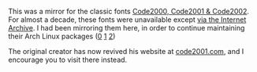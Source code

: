 This was a mirror for the classic fonts [Code2000, Code2001 & Code2002](https://en.wikipedia.org/wiki/Code2000). For almost a decade, these fonts were unavailable except [via the Internet Archive](https://web.archive.org/web/20101122141939/http://code2000.net/). I had been mirroring them here, in order to continue maintaining their Arch Linux packages ([0](https://aur.archlinux.org/packages/ttf-code2000/) [1](https://aur.archlinux.org/packages/ttf-code2001/) [2](https://aur.archlinux.org/packages/ttf-code2002))

The original creator has now revived his website at [code2001.com](https://www.code2001.com/), and I encourage you to visit there instead.